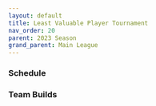```yaml
---
layout: default
title: Least Valuable Player Tournament
nav_order: 20
parent: 2023 Season
grand_parent: Main League
---
```

### Schedule 



### Team Builds 

